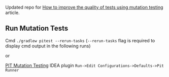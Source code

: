 Updated repo for [How to improve the quality of tests using mutation testing](https://medium.com/@inzuael/how-to-improve-the-quality-of-tests-using-mutation-testing-2346019829f1) article.

## Run Mutation Tests

Cmd 
`./gradlew pitest --rerun-tasks` (`--rerun-tasks` flag is required to display cmd output in the following runs)

or

[PIT Mutation Testing](https://plugins.jetbrains.com/plugin/7119-pit-mutation-testing) IDEA plugin 
`Run->Edit Configurations->Defaults->Pit Runner`
